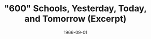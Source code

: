 ---
title: "\"600\" Schools, Yesterday, Today, and Tomorrow (Excerpt) "
featured: 600-schools-yesterday-today-tomorrow.jpg
featuredAlt: "Cover of Committee Study: &quot;600&quot; Schools, Yesterday, Today, and Tomorrow"
layout: "tc-single"
hasContentInGallery: true
date: 1966-09-01
---